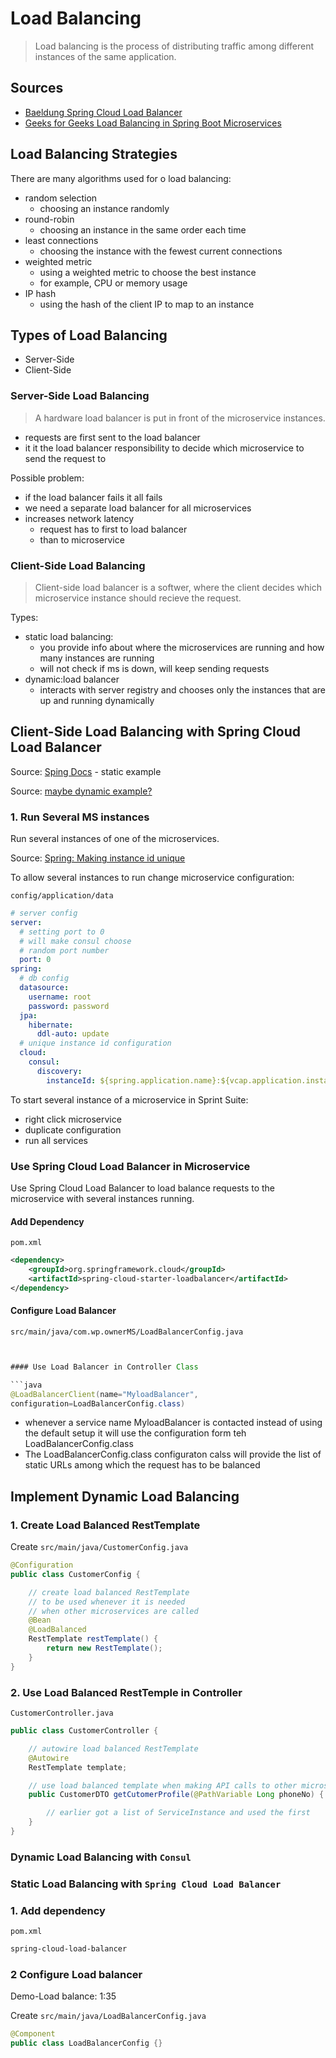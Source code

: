 # Load Balancing
> Load balancing is the process of distributing traffic among different instances of the same application.

## Sources
- [Baeldung Spring Cloud Load Balancer](https://www.baeldung.com/spring-cloud-load-balancer)
- [Geeks for Geeks Load Balancing in Spring Boot Microservices](https://www.geeksforgeeks.org/load-balancing-in-spring-boot-microservices/)

## Load Balancing Strategies

There are many algorithms used for o load balancing:
- random selection
    - choosing an instance randomly
- round-robin
    - choosing an instance in the same order each time
- least connections
    - choosing the instance with the fewest current connections
- weighted metric
    - using a weighted metric to choose the best instance
    - for example, CPU or memory usage
- IP hash
    - using the hash of the client IP to map to an instance

## Types of Load Balancing
- Server-Side
- Client-Side

### Server-Side Load Balancing
> A hardware load balancer is put in front of the microservice instances.
- requests are first sent to the load balancer
- it it the load balancer responsibility to decide which microservice to send the request to

Possible problem:
- if the load balancer fails it all fails
- we need a separate load balancer for all microservices
- increases network latency 
    - request has to first to load balancer
    - than to microservice

### Client-Side Load Balancing
> Client-side load balancer is a softwer, where the client decides which microservice instance should recieve the request.

Types:
- static load balancing: 
    - you provide info about where the microservices are running and how many instances are running
    - will not check if ms is down, will keep sending requests
- dynamic:load balancer 
    - interacts with server registry and chooses only the instances that are up and running dynamically

## Client-Side Load Balancing with Spring Cloud Load Balancer

Source: [Sping Docs](https://spring.io/guides/gs/spring-cloud-loadbalancer) - static example

Source: [maybe dynamic example?](https://spring.io/guides/gs/service-registration-and-discovery)

### 1. Run Several MS instances

Run several instances of one of the microservices.

Source: [Spring: Making instance id unique](https://docs.spring.io/spring-cloud-consul/reference/discovery.html#making-the-consul-instance-id-unique)

To allow several instances to run change microservice configuration:

`config/application/data`
```yml
# server config
server:
  # setting port to 0 
  # will make consul choose 
  # random port number
  port: 0
spring:
  # db config
  datasource:
    username: root
    password: password
  jpa:
    hibernate:
      ddl-auto: update
  # unique instance id configuration
  cloud:
    consul:
      discovery:
        instanceId: ${spring.application.name}:${vcap.application.instance_id:${spring.application.instance_id:${random.value}}}
```

To start several instance of a microservice in Sprint Suite:
- right click microservice
- duplicate configuration
- run all services


### Use Spring Cloud Load Balancer in Microservice

Use Spring Cloud Load Balancer to load balance requests to the microservice with several instances running.

#### Add Dependency

`pom.xml`
```xml
<dependency>
    <groupId>org.springframework.cloud</groupId>
    <artifactId>spring-cloud-starter-loadbalancer</artifactId>
</dependency>
```

#### Configure Load Balancer

`src/main/java/com.wp.ownerMS/LoadBalancerConfig.java`
```java


#### Use Load Balancer in Controller Class

```java
@LoadBalancerClient(name="MyloadBalancer", 
configuration=LoadBalancerConfig.class)
```
- whenever a service name MyloadBalancer is contacted instead of using the default setup it will use the configuration form teh LoadBalancerConfig.class
- The LoadBalancerConfig.class configuraton calss will provide the list of static URLs among which the request has to be balanced


## Implement Dynamic Load Balancing

### 1. Create Load Balanced RestTemplate

Create `src/main/java/CustomerConfig.java`
```java
@Configuration
public class CustomerConfig {

    // create load balanced RestTemplate 
    // to be used whenever it is needed
    // when other microservices are called
    @Bean 
    @LoadBalanced
    RestTemplate restTemplate() {
        return new RestTemplate();
    }
}
```

### 2. Use Load Balanced RestTemple in Controller

`CustomerController.java`
```java
public class CustomerController {

    // autowire load balanced RestTemplate
    @Autowire
    RestTemplate template;

    // use load balanced template when making API calls to other microservices
    public CustomerDTO getCutomerProfile(@PathVariable Long phoneNo) {

        // earlier got a list of ServiceInstance and used the first
    }
}
```

### Dynamic Load Balancing with `Consul`


### Static Load Balancing with `Spring Cloud Load Balancer`
 
### 1. Add dependency

`pom.xml`
```xml
spring-cloud-load-balancer
```

### 2 Configure Load balancer

Demo-Load balance: 1:35

Create `src/main/java/LoadBalancerConfig.java`
```java
@Component
public class LoadBalancerConfig {}
```


